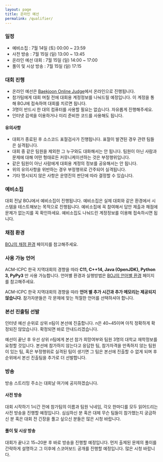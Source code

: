 ```yaml
---
layout: page
title: 온라인 예선
permalink: /qualifier/
---
```


### 일정

 * 예비소집 : 7월 14일 (토) 00:00 ~ 23:59
 * 사전 방송 : 7월 15일 (일) 13:00 ~ 13:45
 * 온라인 예선 대회 : 7월 15일 (일) 14:00 ~ 17:00
 * 풀이 및 시상 방송 : 7월 15일 (일) 17:15

### 대회 진행

 * 온라인 예선은 [Baekjoon Online Judge](https://www.acmicpc.net/)에서 온라인으로 진행됩니다.
 * 참가팀에게 대회 며칠 전에 대회용 계정정보를 나눠드릴 예정입니다. 이 계정을 통해 BOJ에 접속하여 대회를 치르면 됩니다.
 * 3명이 반드시 한 대의 컴퓨터를 사용할 필요는 없습니다. 자유롭게 진행해주세요.
 * 인터넷 검색을 이용하거나 미리 준비한 코드를 사용해도 됩니다.

#### 유의사항

 * 대회가 종료된 후 소스코드 표절검사가 진행됩니다. 표절이 발견된 경우 관련 팀들은 실격됩니다.
 * 대회 중 같은 팀원을 제외한 그 누구와도 대화해서는 안 됩니다. 팀원이 아닌 사람과 문제에 대해 어떤 형태로든 커뮤니케이션하는 것은 부정행위입니다.
 * 같은 팀원이 아닌 사람에게 대회용 계정의 정보를 공유해서는 안 됩니다.
 * 위의 유의사항을 위반하는 경우 부정행위로 간주되어 실격됩니다.
 * 기타 명시되지 않은 사항은 운영진의 판단에 따라 결정할 수 있습니다.

### 예비소집

대회 전날 BOJ에서 예비소집이 진행됩니다. 예비소집은 실제 대회와 같은 환경에서 시스템을 테스트해보는 목적으로 진행됩니다.
예비소집에 꼭 참여해서 답안 제출과 채점에 문제가 없는지를 꼭 확인하세요.
예비소집도 나눠드린 계정정보를 이용해 접속하시면 됩니다.

### 채점 환경

[BOJ의 채점 환경](https://www.acmicpc.net/help/judge) 페이지를 참고해주세요.

### 사용 가능 언어

ACM-ICPC 한국 지역대회의 경향을 따라
**C11, C++14, Java (OpenJDK), Python 3, PyPy3** 만 사용 가능합니다.
언어별 환경과 실행방법은 [BOJ의 언어별 환경](https://www.acmicpc.net/help/language) 페이지를 참고해주세요.

ACM-ICPC 한국 지역대회의 경향을 따라 **언어 별 추가 시간과 추가 메모리는 제공되지 않습니다**.
참가자분들은 각 문제에 맞는 적절한 언어를 선택하셔야 합니다.

### 본선 진출팀 선발

인터넷 예선 순위로 상위 n팀이 본선에 진출합니다. n은 40~45이며 아직 정확하게 확정되진 않았습니다. 확정되면 바로 안내드리겠습니다.

예선이 끝난 후 우선 상위 n팀에게 본선 참가 희망여부와 팀원 3명의 대학교 재학정보를 요청할 것입니다.
본선에 참가하지 않는다고 응답한 팀, 참가자격을 만족하지 않는 팀원이 있는 팀, 혹은 부정행위로 실격된 팀이 생기면
그 팀은 본선에 진출할 수 없게 되며 후순위에서 본선 진출팀을 추가로 더 선발합니다.

### 방송

방송 스트리밍 주소는 대회날 여기에 공지하겠습니다.

#### 사전 방송

대회 시작하기 1시간 전에 참가팀의 이름과 팀원 닉네임, 각오 한마디를 모두 읽어드리는 사전 방송을 진행할 예정입니다.
심심하신 분 혹은 대체 무슨 팀들이 참가했는지 궁금하신 분 혹은 대회 전 긴장을 풀고 싶으신 분들은 많은 시청 바랍니다.

#### 풀이 및 시상 방송

대회가 끝나고 15~20분 후 바로 방송을 진행할 예정입니다.
먼저 출제된 문제의 풀이를 간략하게 설명하고 그 이후에 스코어보드 공개를 진행할 예정입니다.
많은 시청 바랍니다.
